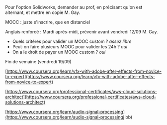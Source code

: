 Pour l'option Solidworks, demander au prof, en précisant qu'on est alternant, et mettre en copie M. Gay.

MOOC : juste s'inscrire, que en distanciel

Anglais renforcé : Mardi après-midi, prévenir avant vendredi 12/09 M. Gay.

- Quels critères pour valider un MOOC custom ? _assez libre_
- Peut-on faire plusieurs MOOC pour valider les 24h ? _oui_
- On a le droit de payer un MOOC custom ? _oui_

Fin de semaine (vendredi 19/09)

[https://www.coursera.org/learn/vfx-with-adobe-after-effects-from-novice-to-expert](https://www.coursera.org/learn/vfx-with-adobe-after-effects-from-novice-to-expert)

[https://www.coursera.org/professional-certificates/aws-cloud-solutions-architect](https://www.coursera.org/professional-certificates/aws-cloud-solutions-architect)

[https://www.coursera.org/learn/audio-signal-processing](https://www.coursera.org/learn/audio-signal-processingj  bb)